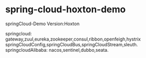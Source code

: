 # spring-cloud-hoxton-demo
springCloud-Demo Version:Hoxton

springcloud:
    gateway,zuul,eureka,zookeeper,consul,ribbon,openfeigh,hystrix
    springCloudConfig,springCloudBus,springCloudStream,sleuth.
springcloudAlibaba:
    nacos,sentinel,dubbo,seata.